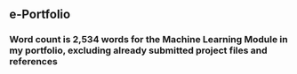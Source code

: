 ## e-Portfolio
### Word count is 2,534 words for the Machine Learning Module in my portfolio, excluding already submitted project files and references
